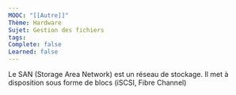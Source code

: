```yaml
---
MOOC: "[[Autre]]"
Thème: Hardware
Sujet: Gestion des fichiers
tags: 
Complete: false
Learned: false
---
```

Le SAN (Storage Area Network) est un réseau de stockage. Il met à disposition sous forme de blocs (iSCSI, Fibre Channel)